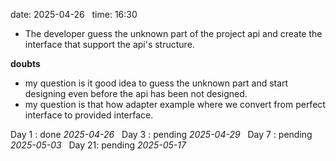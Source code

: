 
date: 2025-04-26  
time: 16:30  

- The developer guess the unknown part of the project api and create the interface that support the api's structure.

**doubts**
- my question is it good idea to guess the unknown part and start designing even before the api has been not designed.
- my question is that how adapter example where we convert from perfect interface to provided interface.
  

Day 1 : done *2025-04-26*  
Day 3 : pending *2025-04-29*  
Day 7 : pending *2025-05-03*  
Day 21: pending *2025-05-17*